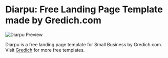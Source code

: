 # Diarpu: Free Landing Page Template made by Gredich.com

![Diarpu Preview](https://free.gredich.com/assets/preview/diarpu.jpeg)

Diarpu is a free landing page template for Small Business by Gredich.com. Visit [Gredich](https://free.gredich.com) for more free templates.